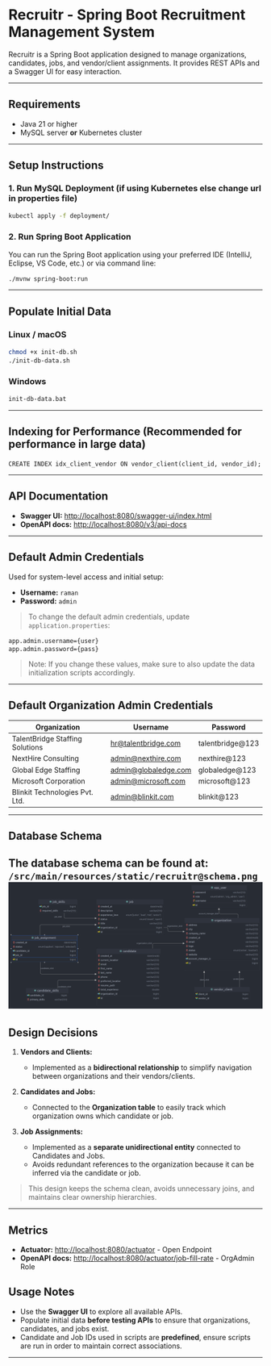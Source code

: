 # Recruitr - Spring Boot Recruitment Management System

Recruitr is a Spring Boot application designed to manage organizations, candidates, jobs, and vendor/client assignments. It provides REST APIs and a Swagger UI for easy interaction.

---

## **Requirements**

- Java 21 or higher
- MySQL server **or** Kubernetes cluster

---

## **Setup Instructions**

### **1. Run MySQL Deployment (if using Kubernetes else change url in properties file)**

```bash
kubectl apply -f deployment/
```

### **2. Run Spring Boot Application**

You can run the Spring Boot application using your preferred IDE (IntelliJ, Eclipse, VS Code, etc.) or via command line:

```bash
./mvnw spring-boot:run
```

---

## **Populate Initial Data**

### **Linux / macOS**

```bash
chmod +x init-db.sh
./init-db-data.sh
```

### **Windows**

```cmd
init-db-data.bat
```

---

## **Indexing for Performance (Recommended for performance in large data)**
```
CREATE INDEX idx_client_vendor ON vendor_client(client_id, vendor_id);
```

---

## **API Documentation**

- **Swagger UI:** [http://localhost:8080/swagger-ui/index.html](http://localhost:8080/swagger-ui/index.html)
- **OpenAPI docs:** [http://localhost:8080/v3/api-docs](http://localhost:8080/v3/api-docs)

---

## **Default Admin Credentials**

Used for system-level access and initial setup:

- **Username:** `raman`
- **Password:** `admin`

> To change the default admin credentials, update `application.properties`:

```properties
app.admin.username={user}
app.admin.password={pass}
```

> Note: If you change these values, make sure to also update the data initialization scripts accordingly.

---

## **Default Organization Admin Credentials**

| Organization                    | Username             | Password            |
| ------------------------------- |----------------------|---------------------|
| TalentBridge Staffing Solutions | hr@talentbridge.com  | talentbridge\@123   |
| NextHire Consulting             | admin@nexthire.com   | nexthire\@123       |
| Global Edge Staffing            | admin@globaledge.com | globaledge\@123     |
| Microsoft Corporation           | admin@microsoft.com  | microsoft\@123      |
| Blinkit Technologies Pvt. Ltd.  | admin@blinkit.com    | blinkit\@123        |

---

## **Database Schema**

The database schema can be found at:\
`/src/main/resources/static/recruitr@schema.png`
![Recruitr Database Schema](src/main/resources/static/recruitr@schema.png)
---

## **Design Decisions**

1. **Vendors and Clients:**

    - Implemented as a **bidirectional relationship** to simplify navigation between organizations and their vendors/clients.

2. **Candidates and Jobs:**

    - Connected to the **Organization table** to easily track which organization owns which candidate or job.

3. **Job Assignments:**

    - Implemented as a **separate unidirectional entity** connected to Candidates and Jobs.
    - Avoids redundant references to the organization because it can be inferred via the candidate or job.

> This design keeps the schema clean, avoids unnecessary joins, and maintains clear ownership hierarchies.

---

## **Metrics**

- **Actuator:** [http://localhost:8080/actuator](http://localhost:8080/actuator) - Open Endpoint
- **OpenAPI docs:** [http://localhost:8080/actuator/job-fill-rate](http://localhost:8080/actuator/job-fill-rate) - OrgAdmin Role



## **Usage Notes**

- Use the **Swagger UI** to explore all available APIs.
- Populate initial data **before testing APIs** to ensure that organizations, candidates, and jobs exist.
- Candidate and Job IDs used in scripts are **predefined**, ensure scripts are run in order to maintain correct associations.

---
